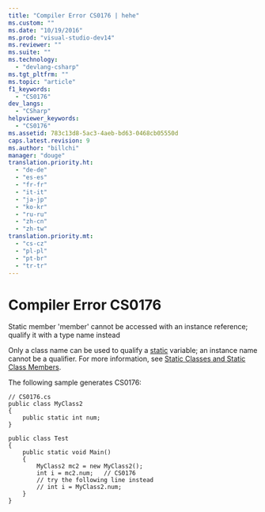```yaml
---
title: "Compiler Error CS0176 | hehe"
ms.custom: ""
ms.date: "10/19/2016"
ms.prod: "visual-studio-dev14"
ms.reviewer: ""
ms.suite: ""
ms.technology: 
  - "devlang-csharp"
ms.tgt_pltfrm: ""
ms.topic: "article"
f1_keywords: 
  - "CS0176"
dev_langs: 
  - "CSharp"
helpviewer_keywords: 
  - "CS0176"
ms.assetid: 783c13d8-5ac3-4aeb-bd63-0468cb05550d
caps.latest.revision: 9
ms.author: "billchi"
manager: "douge"
translation.priority.ht: 
  - "de-de"
  - "es-es"
  - "fr-fr"
  - "it-it"
  - "ja-jp"
  - "ko-kr"
  - "ru-ru"
  - "zh-cn"
  - "zh-tw"
translation.priority.mt: 
  - "cs-cz"
  - "pl-pl"
  - "pt-br"
  - "tr-tr"
---
```

# Compiler Error CS0176
Static member 'member' cannot be accessed with an instance reference; qualify it with a type name instead  
  
 Only a class name can be used to qualify a [static](../Topic/static%20\(C%23%20Reference\).md) variable; an instance name cannot be a qualifier. For more information, see [Static Classes and Static Class Members](../Topic/Static%20Classes%20and%20Static%20Class%20Members%20\(C%23%20Programming%20Guide\).md).  
  
 The following sample generates CS0176:  
  
```  
// CS0176.cs  
public class MyClass2  
{  
    public static int num;  
}  
  
public class Test  
{  
    public static void Main()  
    {  
        MyClass2 mc2 = new MyClass2();  
        int i = mc2.num;   // CS0176  
        // try the following line instead  
        // int i = MyClass2.num;  
    }  
}  
  
```